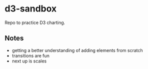 # d3-sandbox

Repo to practice D3 charting.


## Notes
* getting a better understanding of adding elements from scratch
* transitions are fun
* next up is scales